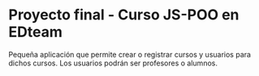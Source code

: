 # Proyecto final - Curso JS-POO en EDteam

Pequeña aplicación que permite crear o registrar cursos y usuarios para dichos cursos. Los usuarios podrán ser profesores o alumnos.